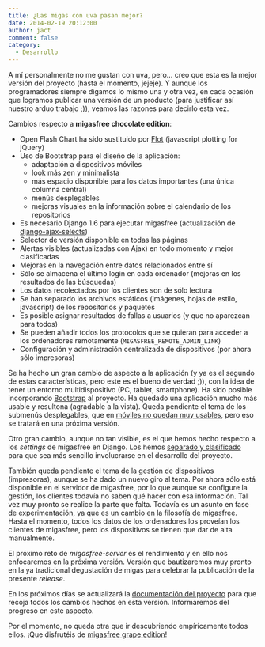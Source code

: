 ```yaml
---
title: ¿Las migas con uva pasan mejor?
date: 2014-02-19 20:12:00
author: jact
comment: false
category:
  - Desarrollo
---
```


A mí personalmente no me gustan con uva, pero… creo que esta es la mejor versión del proyecto (hasta el momento, jejeje). Y aunque los programadores siempre digamos lo mismo una y otra vez, en cada ocasión que logramos publicar una versión de un producto (para justificar así nuestro arduo trabajo ;)), veamos las razones para decirlo esta vez.

<!-- more -->

Cambios respecto a **migasfree chocolate edition**:

- Open Flash Chart ha sido sustituido por [Flot](http://www.flotcharts.org/) (javascript plotting for jQuery)
- Uso de Bootstrap para el diseño de la aplicación:
  - adaptación a dispositivos móviles
  - look más zen y minimalista
  - más espacio disponible para los datos importantes (una única columna central)
  - menús desplegables
  - mejoras visuales en la información sobre el calendario de los repositorios
- Es necesario Django 1.6 para ejecutar migasfree (actualización de [django-ajax-selects](https://github.com/migasfree/django-ajax-selects))
- Selector de versión disponible en todas las páginas
- Alertas visibles (actualizadas con Ajax) en todo momento y mejor clasificadas
- Mejoras en la navegación entre datos relacionados entre sí
- Sólo se almacena el último login en cada ordenador (mejoras en los resultados de las búsquedas)
- Los datos recolectados por los clientes son de sólo lectura
- Se han separado los archivos estáticos (imágenes, hojas de estilo, javascript) de los repositorios y paquetes
- Es posible asignar resultados de fallas a usuarios (y que no aparezcan para todos)
- Se pueden añadir todos los protocolos que se quieran para acceder a los ordenadores remotamente (`MIGASFREE_REMOTE_ADMIN_LINK`)
- Configuración y administración centralizada de dispositivos (por ahora sólo impresoras)

Se ha hecho un gran cambio de aspecto a la aplicación (y ya es el segundo de estas características, pero este es el bueno de verdad ;)), con la idea de tener un entorno multidispositivo (PC, tablet, smartphone). Ha sido posible incorporando [Bootstrap](http://getbootstrap.com/) al proyecto. Ha quedado una aplicación mucho más usable y resultona (agradable a la vista). Queda pendiente el tema de los submenús desplegables, que en [móviles no quedan muy usables](https://github.com/twbs/bootstrap/pull/6342), pero eso se tratará en una próxima versión.

Otro gran cambio, aunque no tan visible, es el que hemos hecho respecto a los _settings_ de migasfree en Django. Los hemos [separado y clasificado](https://code.djangoproject.com/wiki/SplitSettings) para que sea más sencillo involucrarse en el desarrollo del proyecto.

También queda pendiente el tema de la gestión de dispositivos (impresoras), aunque se ha dado un nuevo giro al tema. Por ahora sólo está disponible en el servidor de migasfree, por lo que aunque se configure la gestión, los clientes todavía no saben qué hacer con esa información. Tal vez muy pronto se realice la parte que falta. Todavía es un asunto en fase de experimentación, ya que es un cambio en la filosofía de migasfree. Hasta el momento, todos los datos de los ordenadores los proveían los clientes de migasfree, pero los dispositivos se tienen que dar de alta manualmente.

El próximo reto de _migasfree-server_ es el rendimiento y en ello nos enfocaremos en la próxima versión. Versión que bautizaremos muy pronto en la ya tradicional degustación de migas para celebrar la publicación de la presente _release_.

En los próximos días se actualizará la [documentación del proyecto](http://fun-with-migasfree.readthedocs.org/) para que recoja todos los cambios hechos en esta versión. Informaremos del progreso en este aspecto.

Por el momento, no queda otra que ir descubriendo empíricamente todos ellos. ¡Que disfrutéis de [migasfree grape edition](https://github.com/migasfree/migasfree/archive/refs/tags/4.0.zip)!
